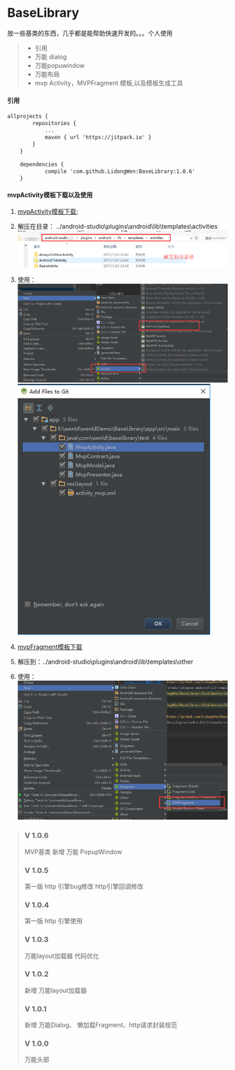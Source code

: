 # BaseLibrary

放一些基类的东西，几乎都是能帮助快速开发的。。。个人使用
 
>  - 引用 
>  - 万能 dialog
>  - 万能popuwindow
>  - 万能布局
>  - mvp Activity，MVPFragment 模板,以及模板生成工具
> 

#### 引用
```
allprojects {
		repositories {
			...
			maven { url 'https://jitpack.io' }
		}
	}
```

```
	dependencies {
	        compile 'com.github.LidongWen:BaseLibrary:1.0.6'
	}
  ```
  
#### mvpActivity模板下载以及使用
 1. [mvpActivity模板下载]( https://github.com/LidongWen/BaseLibrary/blob/master/doc/MVPActivity(New).rar);
 2. 解压在目录： ../android-studio\plugins\android\lib\templates\activities   
  ![](https://github.com/LidongWen/BaseLibrary/blob/master/doc/template_1.png)
 3. 使用：
  ![](https://github.com/LidongWen/BaseLibrary/blob/master/doc/template_2.png)  ![](https://github.com/LidongWen/BaseLibrary/blob/master/doc/template_3.png)
  
  1. [mvpFragment模板下载](https://github.com/LidongWen/BaseLibrary/blob/master/doc/MVP2Fragment.rar)
  2. 解压到：../android-studio\plugins\android\lib\templates\other
  3. 使用：
   ![](https://github.com/LidongWen/BaseLibrary/blob/master/doc/template_mvp_1.png)


> ### V 1.0.6
> MVP基类
> 新增 万能 PopupWindow
> ### V 1.0.5
> 第一版 http 引擎bug修改
> http引擎回调修改
> ### V 1.0.4
> 第一版 http 引擎使用
  > ### V 1.0.3
  > 万能layout加载器 代码优化
> ### V 1.0.2
> 新增 万能layout加载器
> ### V 1.0.1
> 新增 万能Dialog、 懒加载Fragment、http请求封装规范
> ###  V 1.0.0
>  万能头部


